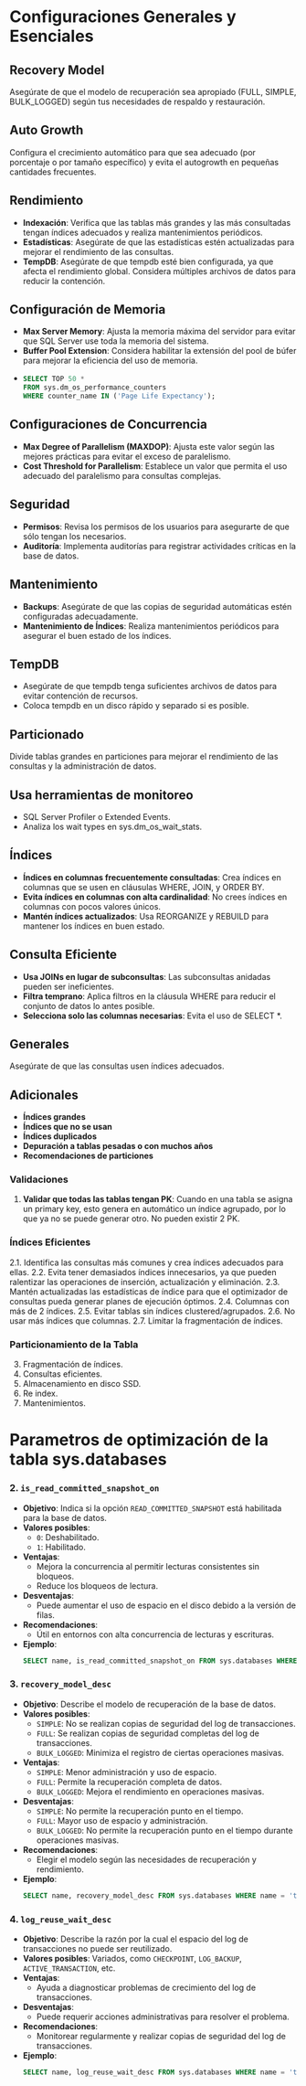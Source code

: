  
 
# Configuraciones Generales y Esenciales

## Recovery Model
Asegúrate de que el modelo de recuperación sea apropiado (FULL, SIMPLE, BULK_LOGGED) según tus necesidades de respaldo y restauración.

## Auto Growth
Configura el crecimiento automático para que sea adecuado (por porcentaje o por tamaño específico) y evita el autogrowth en pequeñas cantidades frecuentes.

## Rendimiento
- **Indexación**: Verifica que las tablas más grandes y las más consultadas tengan índices adecuados y realiza mantenimientos periódicos.
- **Estadísticas**: Asegúrate de que las estadísticas estén actualizadas para mejorar el rendimiento de las consultas.
- **TempDB**: Asegúrate de que tempdb esté bien configurada, ya que afecta el rendimiento global. Considera múltiples archivos de datos para reducir la contención.

## Configuración de Memoria
- **Max Server Memory**: Ajusta la memoria máxima del servidor para evitar que SQL Server use toda la memoria del sistema.
- **Buffer Pool Extension**: Considera habilitar la extensión del pool de búfer para mejorar la eficiencia del uso de memoria.
- ```sql
  SELECT TOP 50 * 
  FROM sys.dm_os_performance_counters  
  WHERE counter_name IN ('Page Life Expectancy');
  ```

## Configuraciones de Concurrencia
- **Max Degree of Parallelism (MAXDOP)**: Ajusta este valor según las mejores prácticas para evitar el exceso de paralelismo.
- **Cost Threshold for Parallelism**: Establece un valor que permita el uso adecuado del paralelismo para consultas complejas.

## Seguridad
- **Permisos**: Revisa los permisos de los usuarios para asegurarte de que sólo tengan los necesarios.
- **Auditoría**: Implementa auditorías para registrar actividades críticas en la base de datos.

## Mantenimiento
- **Backups**: Asegúrate de que las copias de seguridad automáticas estén configuradas adecuadamente.
- **Mantenimiento de Índices**: Realiza mantenimientos periódicos para asegurar el buen estado de los índices.

## TempDB
- Asegúrate de que tempdb tenga suficientes archivos de datos para evitar contención de recursos.
- Coloca tempdb en un disco rápido y separado si es posible.

## Particionado
Divide tablas grandes en particiones para mejorar el rendimiento de las consultas y la administración de datos.

## Usa herramientas de monitoreo
- SQL Server Profiler o Extended Events.
- Analiza los wait types en sys.dm_os_wait_stats.

## Índices
- **Índices en columnas frecuentemente consultadas**: Crea índices en columnas que se usen en cláusulas WHERE, JOIN, y ORDER BY.
- **Evita índices en columnas con alta cardinalidad**: No crees índices en columnas con pocos valores únicos.
- **Mantén índices actualizados**: Usa REORGANIZE y REBUILD para mantener los índices en buen estado.

## Consulta Eficiente
- **Usa JOINs en lugar de subconsultas**: Las subconsultas anidadas pueden ser ineficientes.
- **Filtra temprano**: Aplica filtros en la cláusula WHERE para reducir el conjunto de datos lo antes posible.
- **Selecciona solo las columnas necesarias**: Evita el uso de SELECT *.

## Generales
Asegúrate de que las consultas usen índices adecuados.

## Adicionales
- **Índices grandes**
- **Índices que no se usan**
- **Índices duplicados**
- **Depuración a tablas pesadas o con muchos años**
- **Recomendaciones de particiones**

### Validaciones
1. **Validar que todas las tablas tengan PK**: Cuando en una tabla se asigna un primary key, esto genera en automático un índice agrupado, por lo que ya no se puede generar otro. No pueden existir 2 PK.

### Índices Eficientes
2.1. Identifica las consultas más comunes y crea índices adecuados para ellas.
2.2. Evita tener demasiados índices innecesarios, ya que pueden ralentizar las operaciones de inserción, actualización y eliminación.
2.3. Mantén actualizadas las estadísticas de índice para que el optimizador de consultas pueda generar planes de ejecución óptimos.
2.4. Columnas con más de 2 índices.
2.5. Evitar tablas sin índices clustered/agrupados.
2.6. No usar más índices que columnas.
2.7. Limitar la fragmentación de índices.

### Particionamiento de la Tabla
3. Fragmentación de índices.
4. Consultas eficientes.
5. Almacenamiento en disco SSD.
6. Re index.
7. Mantenimientos.
 



# Parametros de optimización de la tabla sys.databases
 

### 2. `is_read_committed_snapshot_on`
- **Objetivo**: Indica si la opción `READ_COMMITTED_SNAPSHOT` está habilitada para la base de datos.
- **Valores posibles**:
  - `0`: Deshabilitado.
  - `1`: Habilitado.
- **Ventajas**:
  - Mejora la concurrencia al permitir lecturas consistentes sin bloqueos.
  - Reduce los bloqueos de lectura.
- **Desventajas**:
  - Puede aumentar el uso de espacio en el disco debido a la versión de filas.
- **Recomendaciones**:
  - Útil en entornos con alta concurrencia de lecturas y escrituras.
- **Ejemplo**:
  ```sql
  SELECT name, is_read_committed_snapshot_on FROM sys.databases WHERE name = 'tu_base_de_datos';
  ```

### 3. `recovery_model_desc`
- **Objetivo**: Describe el modelo de recuperación de la base de datos.
- **Valores posibles**:
  - `SIMPLE`: No se realizan copias de seguridad del log de transacciones.
  - `FULL`: Se realizan copias de seguridad completas del log de transacciones.
  - `BULK_LOGGED`: Minimiza el registro de ciertas operaciones masivas.
- **Ventajas**:
  - `SIMPLE`: Menor administración y uso de espacio.
  - `FULL`: Permite la recuperación completa de datos.
  - `BULK_LOGGED`: Mejora el rendimiento en operaciones masivas.
- **Desventajas**:
  - `SIMPLE`: No permite la recuperación punto en el tiempo.
  - `FULL`: Mayor uso de espacio y administración.
  - `BULK_LOGGED`: No permite la recuperación punto en el tiempo durante operaciones masivas.
- **Recomendaciones**:
  - Elegir el modelo según las necesidades de recuperación y rendimiento.
- **Ejemplo**:
  ```sql
  SELECT name, recovery_model_desc FROM sys.databases WHERE name = 'tu_base_de_datos';
  ```

### 4. `log_reuse_wait_desc`
- **Objetivo**: Describe la razón por la cual el espacio del log de transacciones no puede ser reutilizado.
- **Valores posibles**: Variados, como `CHECKPOINT`, `LOG_BACKUP`, `ACTIVE_TRANSACTION`, etc.
- **Ventajas**:
  - Ayuda a diagnosticar problemas de crecimiento del log de transacciones.
- **Desventajas**:
  - Puede requerir acciones administrativas para resolver el problema.
- **Recomendaciones**:
  - Monitorear regularmente y realizar copias de seguridad del log de transacciones.
- **Ejemplo**:
  ```sql
  SELECT name, log_reuse_wait_desc FROM sys.databases WHERE name = 'tu_base_de_datos';
  ```
 


